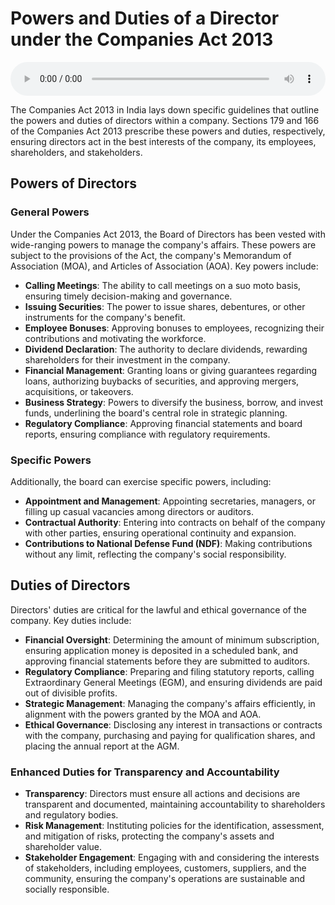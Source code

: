 # Powers and Duties of a Director under the Companies Act 2013

<audio controls style="width: 100%;">
  <source src="../../../../../audio/4th_sem/CLCG/Unit-3 Company Management and Meetings/3.c Powers and Duties of Directors.mp3" type="audio/mpeg">
  Your browser does not support the audio element.
</audio>


The Companies Act 2013 in India lays down specific guidelines that outline the powers and duties of directors within a company. Sections 179 and 166 of the Companies Act 2013 prescribe these powers and duties, respectively, ensuring directors act in the best interests of the company, its employees, shareholders, and stakeholders.

## Powers of Directors

### General Powers

Under the Companies Act 2013, the Board of Directors has been vested with wide-ranging powers to manage the company's affairs. These powers are subject to the provisions of the Act, the company's Memorandum of Association (MOA), and Articles of Association (AOA). Key powers include:

- **Calling Meetings**: The ability to call meetings on a suo moto basis, ensuring timely decision-making and governance.
- **Issuing Securities**: The power to issue shares, debentures, or other instruments for the company's benefit.
- **Employee Bonuses**: Approving bonuses to employees, recognizing their contributions and motivating the workforce.
- **Dividend Declaration**: The authority to declare dividends, rewarding shareholders for their investment in the company.
- **Financial Management**: Granting loans or giving guarantees regarding loans, authorizing buybacks of securities, and approving mergers, acquisitions, or takeovers.
- **Business Strategy**: Powers to diversify the business, borrow, and invest funds, underlining the board's central role in strategic planning.
- **Regulatory Compliance**: Approving financial statements and board reports, ensuring compliance with regulatory requirements.

### Specific Powers

Additionally, the board can exercise specific powers, including:

- **Appointment and Management**: Appointing secretaries, managers, or filling up casual vacancies among directors or auditors.
- **Contractual Authority**: Entering into contracts on behalf of the company with other parties, ensuring operational continuity and expansion.
- **Contributions to National Defense Fund (NDF)**: Making contributions without any limit, reflecting the company's social responsibility.

## Duties of Directors

Directors' duties are critical for the lawful and ethical governance of the company. Key duties include:

- **Financial Oversight**: Determining the amount of minimum subscription, ensuring application money is deposited in a scheduled bank, and approving financial statements before they are submitted to auditors.
- **Regulatory Compliance**: Preparing and filing statutory reports, calling Extraordinary General Meetings (EGM), and ensuring dividends are paid out of divisible profits.
- **Strategic Management**: Managing the company's affairs efficiently, in alignment with the powers granted by the MOA and AOA.
- **Ethical Governance**: Disclosing any interest in transactions or contracts with the company, purchasing and paying for qualification shares, and placing the annual report at the AGM.

### Enhanced Duties for Transparency and Accountability

- **Transparency**: Directors must ensure all actions and decisions are transparent and documented, maintaining accountability to shareholders and regulatory bodies.
- **Risk Management**: Instituting policies for the identification, assessment, and mitigation of risks, protecting the company's assets and shareholder value.
- **Stakeholder Engagement**: Engaging with and considering the interests of stakeholders, including employees, customers, suppliers, and the community, ensuring the company's operations are sustainable and socially responsible.

